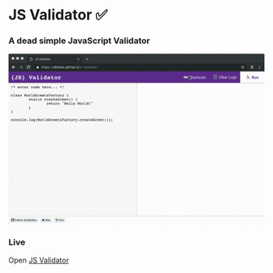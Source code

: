# JS Validator ✅

### A dead simple JavaScript Validator

<p align="center">
<img src="out.gif" />
<p>

### Live
Open [JS Validator][1]

  [1]: https://uditalias.github.io/js-validator